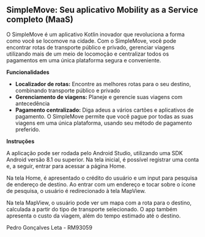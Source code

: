 ## SimpleMove: Seu aplicativo Mobility as a Service completo (MaaS)

O SimpleMove é um aplicativo Kotlin inovador que revoluciona a forma como você se locomove na cidade. Com o SimpleMove, você pode encontrar rotas de transporte público e privado, gerenciar viagens utilizando mais de um meio de locomoção e centralizar todos os pagamentos em uma única plataforma segura e conveniente.

**Funcionalidades**

* **Localizador de rotas:** Encontre as melhores rotas para o seu destino, combinando transporte público e privado
* **Gerenciamento de viagens:** Planeje e gerencie suas viagens com antecedência
* **Pagamento centralizado:** Diga adeus a vários cartões e aplicativos de pagamento. O SimpleMove permite que você pague por todas as suas viagens em uma única plataforma, usando seu método de pagamento preferido.

**Instruções**

A aplicação pode ser rodada pelo Android Studio, utilizando uma SDK Android versão 8.1 ou superior. Na tela inicial, é possível registrar uma conta e, a seguir, entrar para acessar a página Home.

Na tela Home, é apresentado o crédito do usuário e um input para pesquisa de endereço de destino. Ao entrar com um endereço e tocar sobre o ícone de pesquisa, o usuário é redirecionado à tela MapView.

Na tela MapView, o usuário pode ver um mapa com a rota para o destino, calculada a partir do tipo de transporte selecionado. O app também apresenta o custo da viagem, além do tempo estimado até o destino.

Pedro Gonçalves Leta - RM93059
